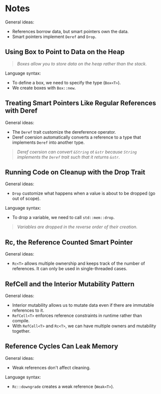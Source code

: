 # Notes

General ideas:
- References borrow data, but smart pointers own the data.
- Smart pointers implement `Deref` and `Drop`.

## Using Box<T> to Point to Data on the Heap

> _Boxes allow you to store data on the heap rather than the stack._

Language syntax:
- To define a box, we need to specify the type (`Box<T>`).
- We create boxes with `Box::new`.

## Treating Smart Pointers Like Regular References with Deref

General ideas:
- The `Deref` trait customize the dereference operator.
- Deref coersion automatically converts a reference to a type that implements
  `Deref` into another type.

> _Deref coersion can convert `&String` ot `&str` because `String` implements
> the `Deref` trait such that it returns `&str`._

## Running Code on Cleanup with the Drop Trait

General ideas:
- `Drop` customize what happens when a value is about to be dropped (go out of
  scope).

Language syntax:
- To drop a variable, we need to call `std::mem::drop`.

> _Variables are dropped in the reverse order of their creation._

## Rc<T>, the Reference Counted Smart Pointer

General ideas:
- `Rc<T>` allows multiple ownership and keeps track of the number of
  references. It can only be used in single-threaded cases.

## RefCell<T> and the Interior Mutability Pattern

General ideas:
- Interior mutability allows us to mutate data even if there are immutable
  references to it.
- `RefCell<T>` enforces reference constraints in runtime rather than compile.
- With `RefCell<T>` and `Rc<T>`, we can have multiple owners and mutability
  together.

## Reference Cycles Can Leak Memory

General ideas:
- Weak references don't affect cleaning.

Language syntax:
- `Rc::downgrade` creates a weak reference (`Weak<T>`).